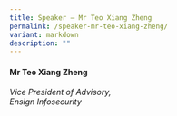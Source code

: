 ```yaml
---
title: Speaker – Mr Teo Xiang Zheng
permalink: /speaker-mr-teo-xiang-zheng/
variant: markdown
description: ""
---
```

#### **Mr Teo Xiang Zheng**

*Vice President of Advisory, <br> Ensign Infosecurity*